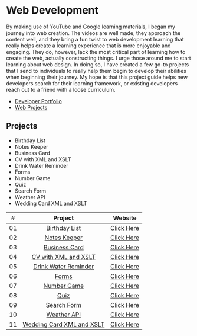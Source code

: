 # Web Development

By making use of YouTube and Google learning materials, I began my journey into web creation. The videos are well made, they approach the content well, and they bring a fun twist to web development learning that really helps create a learning experience that is more enjoyable and engaging. They do, however, lack the most critical part of learning how to create the web, actually constructing things. I urge those around me to start learning about web design. In doing so, I have created a few go-to projects that I send to individuals to really help them begin to develop their abilities when beginning their journey. My hope is that this project guide helps new developers search for their learning framework, or existing developers reach out to a friend with a loose curriculum.

- [Developer Portfolio](https://thesushilsharma.github.io)
- [Web Projects](https://thesushilsharma.github.io/Web-Development/)
## Projects

- Birthday List
- Notes Keeper
- Business Card
- CV with XML and XSLT
- Drink Water Reminder
- Forms
- Number Game
- Quiz
- Search Form
- Weather API
- Wedding Card XML and XSLT


|  #  |            Project             |   Website |
| :-: | :----------------------------: | :---------: |
| 01  |       [Birthday List](https://github.com/thesushilsharma/Web-Development/tree/master/Birthday_List)       | [Click Here](https://thesushilsharma.github.io/Web-Development/Birthday_List/index.html)  |
| 02  |      [Notes Keeper](https://github.com/thesushilsharma/Web-Development/tree/master/Notes-Keeper)       | [Click Here](https://sushilsharma.info.np/Web-Development/Notes-Keeper/index.html)  |
| 03  |     [Business Card](https://github.com/thesushilsharma/Web-Development/tree/master/Business%20Card)    | [Click Here](https://thesushilsharma.github.io/Web-Development/Business%20Card/index.html)  |
| 04  |    [CV with XML and XSLT](https://github.com/thesushilsharma/Web-Development/tree/master/CV%20with%20XML%20%26%20XSLT)     | [Click Here](https://thesushilsharma.github.io/Web-Development/CV%20with%20XML%20&%20XSLT/CV.xml)  |
| 05  |  [Drink Water Reminder](https://github.com/thesushilsharma/Web-Development/tree/master/Drink%20Water%20Reminder)  | [Click Here](https://thesushilsharma.github.io/Web-Development/Drink%20Water%20Reminder/Drink_Water_Reminder.html)  |
| 06  | [Forms](https://github.com/thesushilsharma/Web-Development/tree/master/Forms)  | [Click Here](https://thesushilsharma.github.io/Web-Development/Forms/Sign_up.html)  |
| 07  |    [Number Game](https://github.com/thesushilsharma/Web-Development/tree/master/Number%20Game)    | [Click Here](https://thesushilsharma.github.io/Web-Development/Number%20Game/index.html)  |
| 08  |        [Quiz](https://github.com/thesushilsharma/Web-Development/tree/master/Quiz)       | [Click Here](https://thesushilsharma.github.io/Web-Development/Quiz/Quiz2.html)  |
| 09  |       [Search Form](https://github.com/thesushilsharma/Web-Development/tree/master/Search%20Form)      | [Click Here](https://thesushilsharma.github.io/Web-Development/Search%20Form/GitHub%20Search%20Box.html)  |
| 10  |        [Weather API](https://github.com/thesushilsharma/Web-Development/tree/master/WeatherApi)       | [Click Here](https://thesushilsharma.github.io/Web-Development/WeatherApi/index.html)  |
| 11  |     [Wedding Card XML and XSLT](https://github.com/thesushilsharma/Web-Development/tree/master/Wedding%20Card%20XML%20and%20XSLT)     | [Click Here](https://thesushilsharma.github.io/Web-Development/Wedding%20Card%20XML%20and%20XSLT/Wedding%20Card.xml)  |

